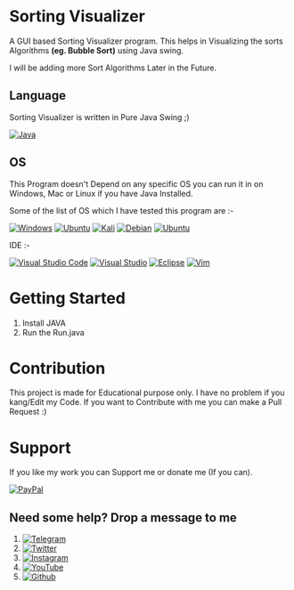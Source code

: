 # Sorting Visualizer
  A GUI based Sorting Visualizer program. This helps in Visualizing the sorts Algorithms __(eg. Bubble Sort)__ using Java swing.

  I will be adding more Sort Algorithms Later in the Future.

## Language
  Sorting Visualizer is written in Pure Java Swing ;)
  
  [![Java](https://img.shields.io/badge/Java-ED8B00?style=for-the-badge&logo=java&logoColor=white)]()
  
## OS
   This Program doesn't Depend on any specific OS you can run it in on Windows, Mac or Linux if you have Java Installed.
   
   Some of the list of OS which I have tested this program are :-
   
   [![Windows](https://img.shields.io/badge/Windows-0078D6?style=for-the-badge&logo=windows&logoColor=white)]()
   [![Ubuntu](https://img.shields.io/badge/Ubuntu-E95420?style=for-the-badge&logo=ubuntu&logoColor=white)]()
   [![Kali](https://img.shields.io/badge/Kali_Linux-557C94?style=for-the-badge&logo=kali-linux&logoColor=white)]()
   [![Debian](https://img.shields.io/badge/Debian-A81D33?style=for-the-badge&logo=debian&logoColor=white)]()
   [![Ubuntu](https://img.shields.io/badge/Linux-FCC624?style=for-the-badge&logo=linux&logoColor=black)]()
   
   IDE :- 
   
   [![Visual Studio Code](https://img.shields.io/badge/Visual_Studio_Code-0078D4?style=for-the-badge&logo=visual%20studio%20code&logoColor=white)]()
   [![Visual Studio](https://img.shields.io/badge/Visual_Studio_2019-5C2D91?style=for-the-badge&logo=visual%20studio&logoColor=white)]()
   [![Eclipse](https://img.shields.io/badge/Eclipse-2C2255?style=for-the-badge&logo=eclipse&logoColor=white)]()
   [![Vim](https://img.shields.io/badge/VIM-%2311AB00.svg?&style=for-the-badge&logo=vim&logoColor=white)]()

# Getting Started
1) Install JAVA
2) Run the Run.java 

# Contribution
This project is made for Educational purpose only. I have no problem if you kang/Edit my Code. If you want to Contribute with me you can make a Pull Request :)

# Support
If you like my work you can Support me or donate me (If you can).

[![PayPal](https://img.shields.io/badge/PayPal-00457C?style=for-the-badge&logo=paypal&logoColor=white])](https://paypal.me/surinderkumar1492?locale.x=en_GB)

## Need some help? Drop a message to me 
1) [![Telegram](https://img.shields.io/badge/Telegram-2CA5E0?style=for-the-badge&logo=telegram&logoColor=white)](https://t.me/Hellion_OP)
2) [![Twitter](https://img.shields.io/badge/Twitter-1DA1F2?style=for-the-badge&logo=twitter&logoColor=white)](https://twitter.com/Aaryan14032006)
3) [![Instagram](https://img.shields.io/badge/Instagram-E4405F?style=for-the-badge&logo=instagram&logoColor=white)](https://www.instagram.com/aaryan14032006/)
4) [![YouTube](https://img.shields.io/badge/YouTube-FF0000?style=for-the-badge&logo=youtube&logoColor=white)](https://www.youtube.com/channel/UC1lFgnNb6sDbahGxmHBT7jQ)
5) [![Github](https://img.shields.io/badge/GitHub-100000?style=for-the-badge&logo=github&logoColor=white)](https://github.com/Hellboy-Aaryan)